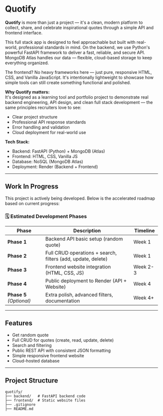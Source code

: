# Quotify

**Quotify** is more than just a project — it's a clean, modern platform to collect, share, and celebrate inspirational quotes through a simple API and frontend interface.

This full stack app is designed to feel approachable but built with real-world, professional standards in mind. On the backend, we use Python's powerful FastAPI framework to deliver a fast, reliable, and secure API. MongoDB Atlas handles our data — flexible, cloud-based storage to keep everything organized.

The frontend? No heavy frameworks here — just pure, responsive HTML, CSS, and Vanilla JavaScript. It's intentionally lightweight to showcase how simple tools can still create something functional and polished.

**Why Quotify matters:**  
It's designed as a learning tool and portfolio project to demonstrate real backend engineering, API design, and clean full stack development — the same principles recruiters love to see:

- Clear project structure  
- Professional API response standards  
- Error handling and validation  
- Cloud deployment for real-world use  

**Tech Stack:**  
- Backend: FastAPI (Python) + MongoDB (Atlas)  
- Frontend: HTML, CSS, Vanilla JS  
- Database: NoSQL (MongoDB Atlas)  
- Deployment: Render (Backend + Frontend)  

---

## Work In Progress

This project is actively being developed. Below is the accelerated roadmap based on current progress:

### 🗓️ **Estimated Development Phases**

| Phase                 | Description                          | Timeline         |
|----------------------|--------------------------------------|------------------|
| **Phase 1**          | Backend API basic setup (random quote) | Week 1          |
| **Phase 2**          | Full CRUD operations + search, filters (add, update, delete) | Week 1          |
| **Phase 3**          | Frontend website integration (HTML, CSS, JS) | Week 2-3          |
| **Phase 4**          | Public deployment to Render (API + Website) | Week 4        |
| **Phase 5** *(Optional)* | Extra polish, advanced filters, documentation | Week 4+         |

---

## Features

- Get random quote  
- Full CRUD for quotes (create, read, update, delete)  
- Search and filtering  
- Public REST API with consistent JSON formatting  
- Simple responsive frontend website  
- Cloud-hosted database  

---

## Project Structure

```plaintext
quotify/
├── backend/   # FastAPI backend code
├── frontend/  # Static website files
├── .gitignore
├── README.md
